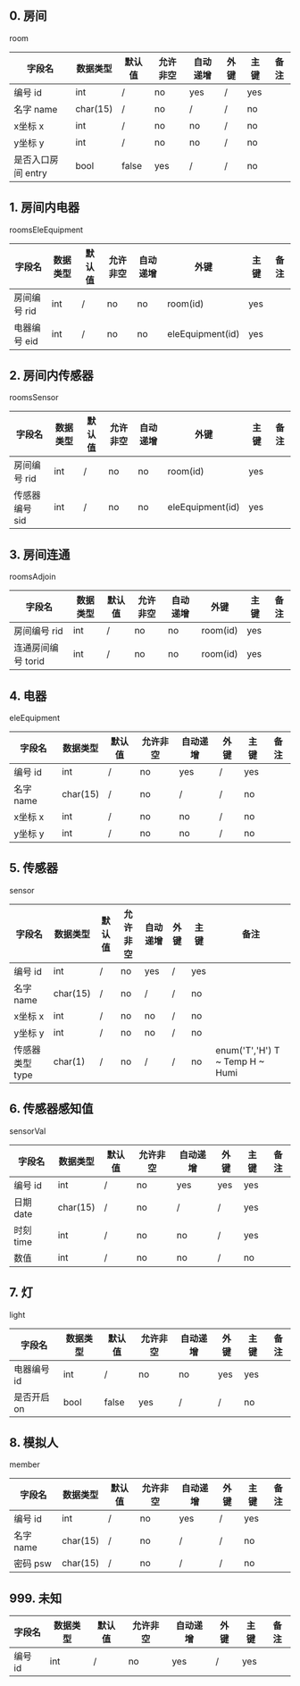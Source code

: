 ## 0. 房间

room

| 字段名             | 数据类型 | 默认值 | 允许非空 | 自动递增 | 外键 | 主键 | 备注 |
| ------------------ | -------- | ------ | -------- | -------- | ---- | ---- | ---- |
| 编号 id            | int      | /      | no       | yes      | /    | yes  |      |
| 名字 name          | char(15) | /      | no       | /        | /    | no   |      |
| x坐标 x            | int      | /      | no       | no       | /    | no   |      |
| y坐标 y            | int      | /      | no       | no       | /    | no   |      |
| 是否入口房间 entry | bool     | false  | yes      | /        | /    | no   |      |

## 1. 房间内电器

roomsEleEquipment

| 字段名       | 数据类型 | 默认值 | 允许非空 | 自动递增 | 外键             | 主键 | 备注 |
| ------------ | -------- | ------ | -------- | -------- | ---------------- | ---- | ---- |
| 房间编号 rid | int      | /      | no       | no       | room(id)         | yes  |      |
| 电器编号 eid | int      | /      | no       | no       | eleEquipment(id) | yes  |      |

## 2. 房间内传感器

roomsSensor

| 字段名         | 数据类型 | 默认值 | 允许非空 | 自动递增 | 外键             | 主键 | 备注 |
| -------------- | -------- | ------ | -------- | -------- | ---------------- | ---- | ---- |
| 房间编号 rid   | int      | /      | no       | no       | room(id)         | yes  |      |
| 传感器编号 sid | int      | /      | no       | no       | eleEquipment(id) | yes  |      |


## 3. 房间连通

roomsAdjoin

| 字段名              | 数据类型 | 默认值 | 允许非空 | 自动递增 | 外键     | 主键 | 备注 |
| ------------------- | -------- | ------ | -------- | -------- | -------- | ---- | ---- |
| 房间编号 rid        | int      | /      | no       | no       | room(id) | yes  |      |
| 连通房间编号  torid | int      | /      | no       | no       | room(id) | yes  |      |


## 4. 电器

eleEquipment

| 字段名    | 数据类型 | 默认值 | 允许非空 | 自动递增 | 外键 | 主键 | 备注 |
| --------- | -------- | ------ | -------- | -------- | ---- | ---- | ---- |
| 编号 id   | int      | /      | no       | yes      | /    | yes  |      |
| 名字 name | char(15) | /      | no       | /        | /    | no   |      |
| x坐标 x   | int      | /      | no       | no       | /    | no   |      |
| y坐标 y   | int      | /      | no       | no       | /    | no   |      |


## 5. 传感器

sensor

| 字段名          | 数据类型 | 默认值 | 允许非空 | 自动递增 | 外键 | 主键 | 备注                             |
| --------------- | -------- | ------ | -------- | -------- | ---- | ---- | -------------------------------- |
| 编号 id         | int      | /      | no       | yes      | /    | yes  |                                  |
| 名字 name       | char(15) | /      | no       | /        | /    | no   |                                  |
| x坐标 x         | int      | /      | no       | no       | /    | no   |                                  |
| y坐标 y         | int      | /      | no       | no       | /    | no   |                                  |
| 传感器类型 type | char(1)  | /      | no       | /        | /    | no   | enum('T','H')  T ~ Temp H ~ Humi |

## 6. 传感器感知值

sensorVal

| 字段名    | 数据类型 | 默认值 | 允许非空 | 自动递增 | 外键 | 主键 | 备注 |
| --------- | -------- | ------ | -------- | -------- | ---- | ---- | ---- |
| 编号 id   | int      | /      | no       | yes      | yes  | yes  |      |
| 日期 date | char(15) | /      | no       | /        | /    | yes  |      |
| 时刻 time | int      | /      | no       | no       | /    | yes  |      |
| 数值      | int      | /      | no       | no       | /    | no   |      |

## 7. 灯

light

| 字段名      | 数据类型 | 默认值 | 允许非空 | 自动递增 | 外键 | 主键 | 备注 |
| ----------- | -------- | ------ | -------- | -------- | ---- | ---- | ---- |
| 电器编号 id | int      | /      | no       | no       | yes  | yes  |      |
| 是否开启 on | bool     | false  | yes      | /        | /    | no   |      |

## 8. 模拟人

member

| 字段名    | 数据类型 | 默认值 | 允许非空 | 自动递增 | 外键 | 主键 | 备注 |
| --------- | -------- | ------ | -------- | -------- | ---- | ---- | ---- |
| 编号 id   | int      | /      | no       | yes      | /    | yes  |      |
| 名字 name | char(15) | /      | no       | /        | /    | no   |      |
| 密码 psw  | char(15) | /      | no       | /        | /    | no   |      |


## 999. 未知

| 字段名              | 数据类型 | 默认值 | 允许非空 | 自动递增 | 外键 | 主键 | 备注                             |
| ------------------- | -------- | ------ | -------- | -------- | ---- | ---- | -------------------------------- |
| 编号 id             | int      | /      | no       | yes      | /    | yes  |                                  |
